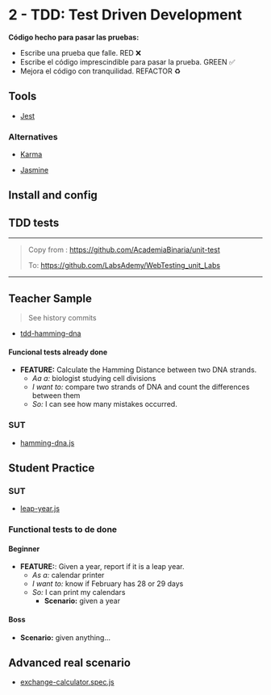 # 2 - TDD: Test Driven Development

**Código hecho para pasar las pruebas:**

- Escribe una prueba que falle. RED ❌
- Escribe el código imprescindible para pasar la prueba. GREEN ✅
- Mejora el código con tranquilidad. REFACTOR ♻

## Tools

- [Jest](https://jestjs.io/)

### Alternatives

- [Karma](https://karma-runner.github.io/2.0/index.html)

- [Jasmine](https://jasmine.github.io/)


## Install and config



## TDD tests

---

> Copy from : https://github.com/AcademiaBinaria/unit-test
>
> To: https://github.com/LabsAdemy/WebTesting_unit_Labs

---

## Teacher Sample

> See history commits

- [tdd-hamming-dna](https://github.com/AcademiaBinaria/unit-test/blob/master/tdd/teacher/hamming-dna.spec.js)

#### Funcional tests already done

- **FEATURE:**    Calculate the Hamming Distance between two DNA strands.
  - _Aa a:_       biologist studying cell divisions
  - _I want to:_  compare two strands of DNA and count the differences between them
  - _So:_         I can see how many mistakes occurred.

### SUT

- [hamming-dna.js](https://github.com/AcademiaBinaria/unit-test/blob/master/tdd/teacher/hamming-dna.js)

## Student Practice

### SUT

- [leap-year.js](https://github.com/AcademiaBinaria/unit-test/blob/master/tdd/student/leap-year.spec.js)

### Functional tests to de done

#### Beginner

- **FEATURE:**:   Given a year, report if it is a leap year.
  - _As a:_       calendar printer
  - _I want to:_  know if February has 28 or 29 days
  - _So:_         I can print my calendars
    - **Scenario:** given a year


#### Boss

- **Scenario:** given anything...


## Advanced real scenario

- [exchange-calculator.spec.js](https://github.com/AcademiaBinaria/unit-test/blob/master/tdd/real/exchange-calculator.spec.js)